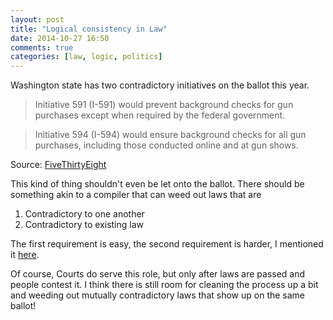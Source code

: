 ```yaml
---
layout: post
title: "Logical consistency in Law"
date: 2014-10-27 16:50
comments: true
categories: [law, logic, politics]
---
```


Washington state has two contradictory initiatives on the ballot this year.

> Initiative 591 (I-591) would prevent background checks for gun purchases except when required by the federal government. 

> Initiative 594 (I-594) would ensure background checks for all gun purchases, including those conducted online and at gun shows.

Source: [FiveThirtyEight](http://fivethirtyeight.com/datalab/background-checks-for-gun-sales-look-likely-to-pass-in-washington/)

This kind of thing shouldn't even be let onto the ballot. There should be something akin to a compiler that can weed out laws that are 

 1. Contradictory to one another
 2. Contradictory to existing law

The first requirement is easy, the second requirement is harder, I mentioned it [here](/blog/2013/09/14/viewing-nsa-accountability-act-amendments-as-a-diff/).

Of course, Courts do serve this role, but only after laws are passed and people contest it. I think there is still room for cleaning the process up a bit and weeding out mutually contradictory laws that show up on the same ballot!


